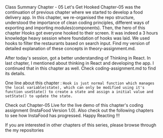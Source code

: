 Class Summary Chapter - 05 Let's Get Hooked 
Chapter-05 was the continuation of previous chapter where we started to develop a food delivery app. In this chapter, we re-organised the repo structure, understood the importance of clean coding principles, different ways of exporting and importing modules(components). Then, the hero of this chapter Hooks got everyone hooked to their screen. It was indeed a 3 hours knowledge heavy session where foundation of hooks was laid. We used hooks to filter the restaurants based on search input. Find my version of detailed explanation of these concepts in theory-assignment.md.

After today's session, got a better understanding of Thinking in React. In last chapter, I mentioned about thinking in React and developing the app. I continued that in this chapter as well. Check coding-assignment.md to find its details.

One line about this chapter : `Hook is just normal function which manages the local variable(state), which can only be modified using it's function useState() to create a state and assign a initial value and setState() to update the state.`

Check out Chapter-05 Live for the live demo of this chapter's coding assignment (InstaFood Version 1.0). Also check out the following chapters to see how InstaFood has progressed. Happy Reacting !!!

If you are interested in other chapters of this series, please browse through the my repositories 
